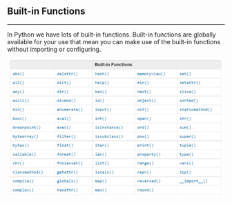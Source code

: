 ## Built-in Functions
---

In Python we have lots of built-in functions. Built-in functions are globally available for your use that mean you can make use of the built-in functions without importing or configuring.

![Built-in_Functions](../../assets/builtin-functions.png)